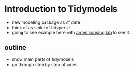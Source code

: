 # Introduction to Tidymodels 

- new modeling package as of date
- think of as scikit of tidvyerse
- going to see example here with [ames housing lab](https://github.com/learn-co-curriculum/dsc-regression-boston-lab) to see it.

## outline 

* show main parts of tidymodels
* go through step by step of ames


